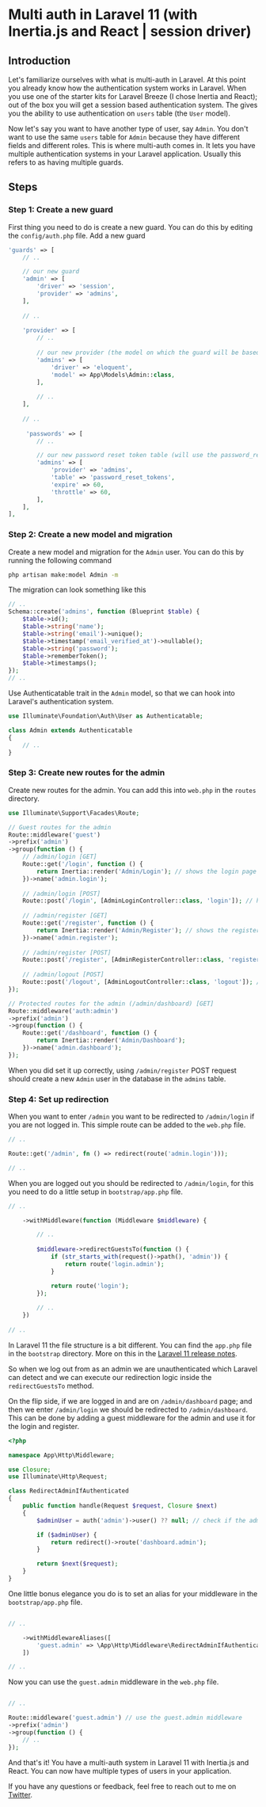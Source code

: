 # Multi auth in Laravel 11 (with Inertia.js and React | session driver)

## Introduction

Let's familiarize ourselves with what is multi-auth in Laravel. At this point you already know how the authentication
system works in Laravel. When you use one of the starter kits for Laravel Breeze (I chose Inertia and React); out of the
box you will get a session based authentication system. The gives you the ability to use authentication on `users`
table (the `User` model).

Now let's say you want to have another type of user, say `Admin`. You don't want to use the same `users` table
for `Admin` because they have different fields and different roles. This is where multi-auth comes in. It lets you have
multiple
authentication systems in your Laravel application. Usually this refers to as having multiple guards.

## Steps

### Step 1: Create a new guard

First thing you need to do is create a new guard. You can do this by editing the `config/auth.php` file. Add a new guard

```php
'guards' => [
    // ..

    // our new guard
    'admin' => [ 
        'driver' => 'session',
        'provider' => 'admins',
    ],
    
    // ..
    
    'provider' => [
        // ..
        
        // our new provider (the model on which the guard will be based)
        'admins' => [
            'driver' => 'eloquent',
            'model' => App\Models\Admin::class,
        ],
        
        // ..
    ],
        
    // ..
    
     'passwords' => [
        // ..

        // our new password reset token table (will use the password_resets table for password reset tokens)
        'admins' => [
            'provider' => 'admins',
            'table' => 'password_reset_tokens',
            'expire' => 60,
            'throttle' => 60,
        ],
    ],
],
```

### Step 2: Create a new model and migration

Create a new model and migration for the `Admin` user. You can do this by running the following command

```bash
php artisan make:model Admin -m
```

The migration can look something like this

```php
// .. 
Schema::create('admins', function (Blueprint $table) {
    $table->id();
    $table->string('name');
    $table->string('email')->unique();
    $table->timestamp('email_verified_at')->nullable();
    $table->string('password');
    $table->rememberToken();
    $table->timestamps();
});
// ..
```

Use Authenticatable trait in the `Admin` model, so that we can hook into Laravel's authentication system.

```php
use Illuminate\Foundation\Auth\User as Authenticatable;

class Admin extends Authenticatable
{
    // ..
}
```

### Step 3: Create new routes for the admin

Create new routes for the admin. You can add this into `web.php` in the `routes` directory.

```php
use Illuminate\Support\Facades\Route;

// Guest routes for the admin 
Route::middleware('guest')
->prefix('admin')
->group(function () {
    // /admin/login [GET]
    Route::get('/login', function () {
        return Inertia::render('Admin/Login'); // shows the login page (duplicate the login page from the user)
    })->name('admin.login');
    
    // /admin/login [POST]
    Route::post('/login', [AdminLoginController::class, 'login']); // handles the login and redirects to the dashboard
    
    // /admin/register [GET]
    Route::get('/register', function () {
        return Inertia::render('Admin/Register'); // shows the register page (duplicate the register page from the user)
    })->name('admin.register');
    
    // /admin/register [POST]
    Route::post('/register', [AdminRegisterController::class, 'register']); // handles the registration and redirects to the dashboard
    
    // /admin/logout [POST]
    Route::post('/logout', [AdminLogoutController::class, 'logout']); // handles the logout and redirects to the login page [See redirection below to set it up correctly]
});

// Protected routes for the admin (/admin/dashboard) [GET]
Route::middleware('auth:admin')
->prefix('admin')
->group(function () {
    Route::get('/dashboard', function () {
        return Inertia::render('Admin/Dashboard');
    })->name('admin.dashboard');
});
```

When you did set it up correctly, using `/admin/register` POST request should create a new `Admin` user in the database
in the `admins` table.

### Step 4: Set up redirection

When you want to enter `/admin` you want to be redirected to `/admin/login` if you are not logged in. This simple route
can be added to the `web.php` file.

```php
// ..

Route::get('/admin', fn () => redirect(route('admin.login')));

// ..
```

When you are logged out you should be redirected to `/admin/login`, for this you need to do a little setup
in `bootstrap/app.php` file.

```php
// ..

    ->withMiddleware(function (Middleware $middleware) {

        // ..
        
        $middleware->redirectGuestsTo(function () {
            if (str_starts_with(request()->path(), 'admin')) {
                return route('login.admin');
            }

            return route('login');
        });
        
        // ..
    })
    
// ..
```

In Laravel 11 the file structure is a bit different. You can find the `app.php` file in the `bootstrap` directory. More
on this in the [Laravel 11 release notes](https://laravel.com/docs/11.x/releases#laravel-11).

So when we log out from as an admin we are unauthenticated which Laravel can detect and we can execute our redirection
logic inside the `redirectGuestsTo` method.

On the flip side, if we are logged in and are on `/admin/dashboard` page; and then we enter `/admin/login` we should be redirected to
`/admin/dashboard`. This can be done by adding a guest middleware for the admin and use it for the login and register.

```php
<?php

namespace App\Http\Middleware;

use Closure;
use Illuminate\Http\Request;

class RedirectAdminIfAuthenticated
{
    public function handle(Request $request, Closure $next)
    {
        $adminUser = auth('admin')->user() ?? null; // check if the admin user is logged in

        if ($adminUser) {
            return redirect()->route('dashboard.admin');
        }

        return $next($request);
    }
}
```

One little bonus elegance you do is to set an alias for your middleware in the `bootstrap/app.php` file.

```php

// ..

    ->withMiddlewareAliases([
        'guest.admin' => \App\Http\Middleware\RedirectAdminIfAuthenticated::class,
    ])

// ..

```

Now you can use the `guest.admin` middleware in the `web.php` file.

```php

// ..

Route::middleware('guest.admin') // use the guest.admin middleware
->prefix('admin')
->group(function () {
    // ..
});
```

And that's it! You have a multi-auth system in Laravel 11 with Inertia.js and React. You can now have multiple types of users in your application.

If you have any questions or feedback, feel free to reach out to me on [Twitter](https://twitter.com/brainlet_ali).
